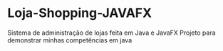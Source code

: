 # Loja-Shopping-JAVAFX
Sistema de administração de lojas feita em Java e JavaFX
Projeto para demonstrar minhas competências em java
